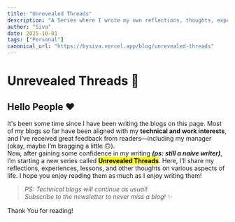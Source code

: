 ```yaml
---
title: "Unrevealed Threads"
description: "A Series where I wrote my own reflections, thoughts, experience and many more.."
author: "Siva"
date: 2025-10-01
tags: ["Personal"]
canonical_url: "https://bysiva.vercel.app/blog/unrevealed-threads"
---
```


# Unrevealed Threads 📝
Hello People ❤️  
----
It's been some time since I have been writing the blogs on this page. Most of my blogs so far have been aligned with my **technical and work interests**, and I’ve received great feedback from readers—including my manager (okay, maybe I’m bragging a little 🙃).    
Now, after gaining some confidence in my writing **_(ps: still a naive writer)_**, I’m starting a new series called <mark>**Unrevealed Threads**</mark>. Here, I’ll share my reflections, experiences, lessons, and other thoughts on various aspects of life. I hope you enjoy reading them as much as I enjoy writing them! 
> *PS: Technical blogs will continue as usual!*   
> *Subscribe to the newsletter to never miss a blog!* ✨  

Thank You for reading!
